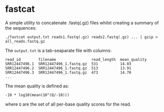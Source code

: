 # fastcat

A simple utility to concatenate .fastq(.gz) files whilst creating a summary
of the sequences:

```
./fastcat output.txt reads1.fastq(.gz) reads2.fastq(.gz) ... | gzip > all_reads.fastq.gz
```

The `output.txt` is a tab-seaparate file with columns:

```
read_id        filename                read_length  mean_quality
SRR12447496.1  SRR12447496_1.fastq.gz  531          14.03
SRR12447496.2  SRR12447496_1.fastq.gz  513          13.91
SRR12447496.3  SRR12447496_1.fastq.gz  473          14.70
...
```

The mean quality is defined as:
```
-10 * log10(mean(10^(Q/-10)))
```

where `Q` are the set of all per-base quality scores for the read.
